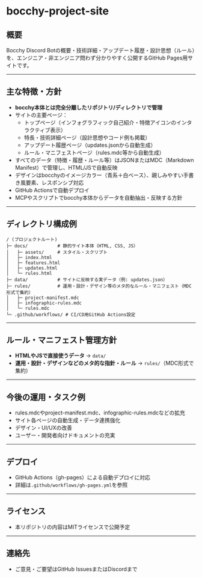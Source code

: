 # bocchy-project-site

## 概要
Bocchy Discord Botの概要・技術詳細・アップデート履歴・設計思想（ルール）を、エンジニア・非エンジニア問わず分かりやすく公開するGitHub Pages用サイトです。

---

## 主な特徴・方針
- **bocchy本体とは完全分離したリポジトリ/ディレクトリで管理**
- サイトの主要ページ：
  - トップページ（インフォグラフィック自己紹介・特徴アイコンのインタラクティブ表示）
  - 特長・技術詳細ページ（設計思想やコード例も掲載）
  - アップデート履歴ページ（updates.jsonから自動生成）
  - ルール・マニフェストページ（rules.mdc等から自動生成）
- すべてのデータ（特徴・履歴・ルール等）はJSONまたはMDC（Markdown Manifest）で管理し、HTML/JSで自動反映
- デザインはbocchyのイメージカラー（青系＋白ベース）、親しみやすい手書き風要素、レスポンシブ対応
- GitHub Actionsで自動デプロイ
- MCPやスクリプトでbocchy本体からデータを自動抽出・反映する方針

---

## ディレクトリ構成例

```
/ (プロジェクトルート)
├─ docs/           # 静的サイト本体（HTML, CSS, JS）
│   ├─ assets/     # スタイル・スクリプト
│   ├─ index.html
│   ├─ features.html
│   ├─ updates.html
│   └─ rules.html
├─ data/           # サイトに反映する実データ（例: updates.json）
├─ rules/          # 運用・設計・デザイン等のメタ的なルール・マニフェスト（MDC形式で集約）
│   ├─ project-manifest.mdc
│   ├─ infographic-rules.mdc
│   └─ rules.mdc
└─ .github/workflows/ # CI/CD用GitHub Actions設定
```

---

## ルール・マニフェスト管理方針
- **HTMLやJSで直接使うデータ** → `data/`
- **運用・設計・デザインなどのメタ的な指針・ルール** → `rules/`（MDC形式で集約）

---

## 今後の運用・タスク例
- rules.mdcやproject-manifest.mdc、infographic-rules.mdcなどの拡充
- サイト各ページの自動生成・データ連携強化
- デザイン・UI/UXの改善
- ユーザー・開発者向けドキュメントの充実

---

## デプロイ
- GitHub Actions（gh-pages）による自動デプロイに対応
- 詳細は`.github/workflows/gh-pages.yml`を参照

---

## ライセンス
- 本リポジトリの内容はMITライセンスで公開予定

---

## 連絡先
- ご意見・ご要望はGitHub IssuesまたはDiscordまで 